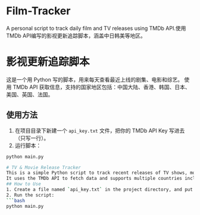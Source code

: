 # Film-Tracker
A personal script to track daily film and TV releases using TMDb API.使用TMDb API编写的影视更新追踪脚本，涵盖中日韩美等地区。
# 影视更新追踪脚本
这是一个用 Python 写的脚本，用来每天查看最近上线的剧集、电影和综艺。
使用 TMDb API 获取信息，支持的国家地区包括：中国大陆、香港、韩国、日本、美国、英国、法国。
## 使用方法
1. 在项目目录下新建一个 `api_key.txt` 文件，把你的 TMDb API Key 写进去（只写一行）。
2. 运行脚本：
```bash
python main.py

# TV & Movie Release Tracker
This is a simple Python script to track recent releases of TV shows, movies, and variety programs.
It uses the TMDb API to fetch data and supports multiple countries including China, Hong Kong, Japan, Korea, the US, the UK, and France.
## How to Use
1. Create a file named `api_key.txt` in the project directory, and put your TMDb API key inside (just one line).
2. Run the script:
```bash
python main.py
